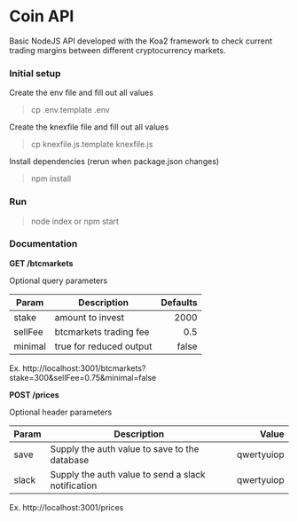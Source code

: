 Coin API
========

Basic NodeJS API developed with the Koa2 framework to check current trading margins between different cryptocurrency markets.

### Initial setup

Create the env file and fill out all values
> cp .env.template .env

Create the knexfile file and fill out all values
> cp knexfile.js.template knexfile.js

Install dependencies (rerun when package.json changes)
> npm install


### Run

> node index  or  npm start


### Documentation

__GET /btcmarkets__

Optional query parameters

| Param    | Description             | Defaults |
| -------- | ----------------------- | -------: |
| stake    | amount to invest        | 2000     |
| sellFee  | btcmarkets trading fee  | 0.5      |
| minimal  | true for reduced output | false    |

Ex. http://localhost:3001/btcmarkets?stake=300&sellFee=0.75&minimal=false

__POST /prices__

Optional header parameters

| Param    | Description                                        | Value      |
| -------- | -------------------------------------------------- | ---------: |
| save     | Supply the auth value to save to the database      | qwertyuiop |
| slack    | Supply the auth value to send a slack notification | qwertyuiop |

Ex. http://localhost:3001/prices